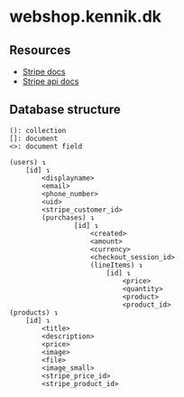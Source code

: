 # webshop.kennik.dk

## Resources
- [Stripe docs](https://docs.stripe.com/)
- [Stripe api docs ](https://docs.stripe.com/api)

## Database structure
```plaintext
(): collection
[]: document
<>: document field

(users) ↴
    [id] ↴
        <displayname>
        <email>
        <phone_number>
        <uid>
        <stripe_customer_id>
        (purchases) ↴
                [id] ↴
                    <created>
                    <amount>
                    <currency>
                    <checkout_session_id>
                    (lineItems) ↴
                        [id] ↴
                            <price>
                            <quantity>
                            <product> 
                            <product_id>
(products) ↴
    [id] ↴
        <title>
        <description>
        <price>
        <image>
        <file>
        <image_small>
        <stripe_price_id>
        <stripe_product_id>
                            
```
